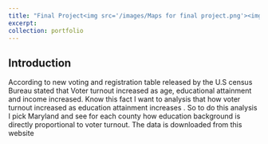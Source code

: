 ```yaml
---
title: "Final Project<img src='/images/Maps for final project.png'><img src='/images/Maps for final project_2.png'>"
excerpt: 
collection: portfolio
---
```

Introduction 
---
According to new voting and registration table released by the U.S census Bureau stated that Voter turnout increased as age, educational attainment and income increased. Know this fact I want to analysis that how voter turnout increased as education attainment increases [](https://www.census.gov/newsroom/press-releases/2021/2020-presidential-election-voting-and-registration-tables-now-available.html). So to do this analysis I pick Maryland and see for each county how education background is directly proportional to voter turnout.  The data is downloaded from this website [](https://www.socialexplorer.com/data/ACS2021_5yr/metadata/?ds=ACS21_5yr&table=B29002)


